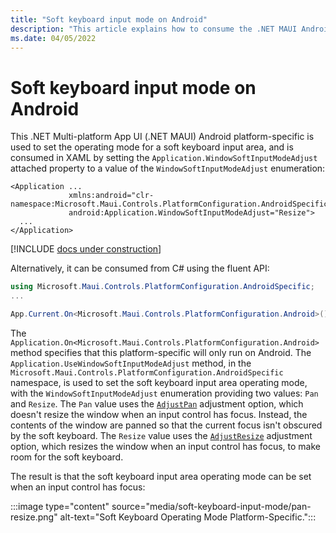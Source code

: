 ```yaml
---
title: "Soft keyboard input mode on Android"
description: "This article explains how to consume the .NET MAUI Android platform-specific that sets the operating mode for a soft keyboard input area."
ms.date: 04/05/2022
---
```


# Soft keyboard input mode on Android

This .NET Multi-platform App UI (.NET MAUI) Android platform-specific is used to set the operating mode for a soft keyboard input area, and is consumed in XAML by setting the `Application.WindowSoftInputModeAdjust` attached property to a value of the `WindowSoftInputModeAdjust` enumeration:

```xaml
<Application ...
             xmlns:android="clr-namespace:Microsoft.Maui.Controls.PlatformConfiguration.AndroidSpecific;assembly=Microsoft.Maui.Controls"
             android:Application.WindowSoftInputModeAdjust="Resize">
  ...
</Application>
```

[!INCLUDE [docs under construction](~/includes/preview-note.md)]

Alternatively, it can be consumed from C# using the fluent API:

```csharp
using Microsoft.Maui.Controls.PlatformConfiguration.AndroidSpecific;
...

App.Current.On<Microsoft.Maui.Controls.PlatformConfiguration.Android>().UseWindowSoftInputModeAdjust(WindowSoftInputModeAdjust.Resize);
```

The `Application.On<Microsoft.Maui.Controls.PlatformConfiguration.Android>` method specifies that this platform-specific will only run on Android. The `Application.UseWindowSoftInputModeAdjust` method, in the `Microsoft.Maui.Controls.PlatformConfiguration.AndroidSpecific` namespace, is used to set the soft keyboard input area operating mode, with the `WindowSoftInputModeAdjust` enumeration providing two values: `Pan` and `Resize`. The `Pan` value uses the [`AdjustPan`](xref:Android.Views.SoftInput.AdjustPan) adjustment option, which doesn't resize the window when an input control has focus. Instead, the contents of the window are panned so that the current focus isn't obscured by the soft keyboard. The `Resize` value uses the [`AdjustResize`](xref:Android.Views.SoftInput.AdjustResize) adjustment option, which resizes the window when an input control has focus, to make room for the soft keyboard.

The result is that the soft keyboard input area operating mode can be set when an input control has focus:

:::image type="content" source="media/soft-keyboard-input-mode/pan-resize.png" alt-text="Soft Keyboard Operating Mode Platform-Specific.":::
